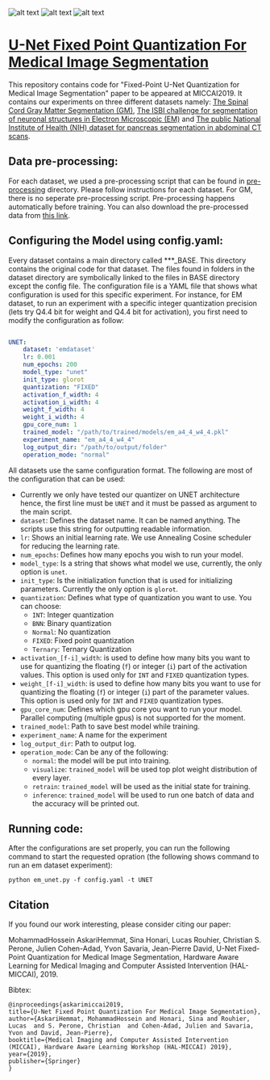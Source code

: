![alt text](https://github.com/hossein1387/Fixed-Point-U-Net-Quantization-for-Medical-Image-Segmentation/blob/master/Figs/nih.png)
![alt text](https://github.com/hossein1387/Fixed-Point-U-Net-Quantization-for-Medical-Image-Segmentation/blob/master/Figs/em.png)
![alt text](https://github.com/hossein1387/Fixed-Point-U-Net-Quantization-for-Medical-Image-Segmentation/blob/master/Figs/gm.png)


#  [U-Net Fixed Point Quantization For Medical Image Segmentation](https://arxiv.org/abs/1908.01073)

This repository contains code for "Fixed-Point U-Net Quantization for Medical Image Segmentation" paper to be appeared at MICCAI2019. It contains our experiments on three different datasets namely: [The Spinal Cord Gray Matter Segmentation (GM)](https://www.sciencedirect.com/science/article/pii/S1053811917302185), [The ISBI challenge for segmentation of neuronal structures in Electron Microscopic (EM)](https://journals.plos.org/plosbiology/article?id=10.1371/journal.pbio.1000502) and [The public National Institute of Health (NIH) dataset for pancreas segmentation in abdominal CT scans](https://wiki.cancerimagingarchive.net/display/Public/Pancreas-CT).


## Data pre-processing:

For each dataset, we used a pre-processing script that can be found in [pre-processing](https://github.com/hossein1387/U-Net-Fixed-Point-Quantization-for-Medical-Image-Segmentation/tree/master/preprocessing) directory. Please follow instructions for each dataset. For GM, there is no seperate pre-processing script. Pre-processing happens automatically before training. 
You can also download the pre-processed data from [this link](https://drive.google.com/file/d/1kjc3HLVuGdMa9wBF1SHaNicH9Y-maDzZ/view?usp=sharing).

## Configuring the Model using config.yaml:

Every dataset contains a main directory called \*\*\*\_BASE. This directory contains the original code for that dataset. The files found in folders in the dataset directory are symbolically linked to the files in BASE directory except the config file. The configuration file is a YAML file that shows what configuration is used for this specific experiment. For instance, for EM dataset, to run an experiment with a specific integer quantization precision (lets try Q4.4 bit for weight and Q4.4 bit for activation), you first need to modify the configuration as follow:

```yaml

UNET:
    dataset: 'emdataset'
    lr: 0.001
    num_epochs: 200
    model_type: "unet"
    init_type: glorot
    quantization: "FIXED"
    activation_f_width: 4
    activation_i_width: 4
    weight_f_width: 4
    weight_i_width: 4
    gpu_core_num: 1
    trained_model: "/path/to/trained/models/em_a4_4_w4_4.pkl"
    experiment_name: "em_a4_4_w4_4"
    log_output_dir: "/path/to/output/folder"
    operation_mode: "normal"
```

All datasets use the same configuration format. The following are most of the configuration that can be used:

* Currently we only have tested our quantizer on UNET architecture hence, the first line must be `UNET` and it must be passed as argument to the main script.
* `dataset`: Defines the dataset name. It can be named anything. The scripts use this string for outputting readable information. 
* `lr`: Shows an initial learning rate. We use Annealing Cosine scheduler for reducing the learning rate. 
* `num_epochs`: Defines how many epochs you wish to run your model.
* `model_type`: Is a string that shows what model we use, currently, the only option is `unet`. 
* `init_type`: Is the initialization function that is used for initializing parameters. Currently the only option is `glorot`.
* `quantization`: Defines what type of quantization you want to use. You can choose: 
    * `INT`: Integer quantization
    * `BNN`: Binary quantization
    * `Normal`: No quantization
    * `FIXED`: Fixed point quantization
    * `Ternary`: Ternary Quantization
* `activation_[f-i]_width`: is used to define how many bits you want to use for quantizing the floating (`f`) or integer (`i`) part of the activation values. This option is used only for `INT` and `FIXED` quantization types.
* `weight_[f-i]_width`: is used to define how many bits you want to use for quantizing the floating (`f`) or integer (`i`) part of the parameter values. This option is used only for `INT` and `FIXED` quantization types.
* `gpu_core_num`: Defines which gpu core you want to run your model. Parallel computing (multiple gpus) is not supported for the moment.
* `trained_model`: Path to save best model while training.
* `experiment_name`: A name for the experiment
* `log_output_dir`: Path to output log.
* `operation_mode`: Can be any of the following:
    * `normal`: the model will be put into training.
    * `visualize`: `trained_model` will be used top plot weight distribution of every layer.
    * `retrain`:  `trained_model` will be used as the initial state for training. 
    * `inference`: `trained_model` will be used to run one batch of data and the accuracy will be printed out.

## Running code:

After the configurations are set properly, you can run the following command to start the requested opration (the following shows command
to run an em dataset experiment):

`python em_unet.py -f config.yaml -t UNET`


## Citation

If you found our work interesting, please consider citing our paper:

MohammadHossein AskariHemmat, Sina Honari, Lucas Rouhier, Christian S. Perone, Julien Cohen-Adad, Yvon Savaria, Jean-Pierre David, U-Net Fixed-Point Quantization for Medical Image Segmentation, Hardware Aware Learning for
Medical Imaging and Computer Assisted Intervention (HAL-MICCAI), 2019. 

Bibtex:

    @inproceedings{askarimiccai2019,
    title={U-Net Fixed Point Quantization For Medical Image Segmentation},
    author={AskariHemmat, MohammadHossein and Honari, Sina and Rouhier, Lucas  and S. Perone, Christian  and Cohen-Adad, Julien and Savaria, Yvon and David, Jean-Pierre},
    booktitle={Medical Imaging and Computer Assisted Intervention (MICCAI), Hardware Aware Learning Workshop (HAL-MICCAI) 2019},
    year={2019},
    publisher={Springer}
    }

